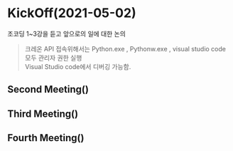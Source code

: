 # KickOff(2021-05-02)

조코딩 1~3강을 듣고 앞으로의 일에 대한 논의  

> 크레온 API 접속위해서는 Python.exe , Pythonw.exe , visual studio code 모두 관리자 권한 실행  
> Visual Studio code에서 디버깅 가능함.

## Second Meeting()

## Third Meeting()

## Fourth Meeting()


